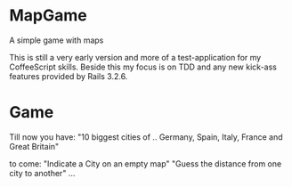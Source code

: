 MapGame
=======

A simple game with maps

This is still a very early version and more of a test-application for my CoffeeScript skills.
Beside this my focus is on TDD and any new kick-ass features provided by Rails 3.2.6.

Game
=======
Till now you have:
    "10 biggest cities of .. Germany, Spain, Italy, France and Great Britain"

to come:
    "Indicate a City on an empty map"
    "Guess the distance from one city to another"
    ...
